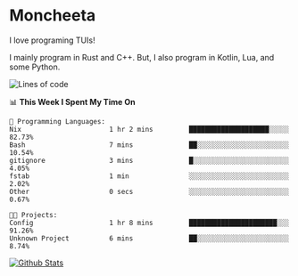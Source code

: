 # Moncheeta

I love programing TUIs!

I mainly program in Rust and C++. But, I also program in Kotlin, Lua, and some Python.

<!--START_SECTION:waka-->
![Lines of code](https://img.shields.io/badge/From%20Hello%20World%20I%27ve%20Written-224%20lines%20of%20code-blue)

📊 **This Week I Spent My Time On** 

```text
💬 Programming Languages: 
Nix                      1 hr 2 mins         ████████████████████░░░░░   82.73% 
Bash                     7 mins              ██░░░░░░░░░░░░░░░░░░░░░░░   10.54% 
gitignore                3 mins              █░░░░░░░░░░░░░░░░░░░░░░░░   4.05% 
fstab                    1 min               ░░░░░░░░░░░░░░░░░░░░░░░░░   2.02% 
Other                    0 secs              ░░░░░░░░░░░░░░░░░░░░░░░░░   0.67%

🐱‍💻 Projects: 
Config                   1 hr 8 mins         ██████████████████████░░░   91.26% 
Unknown Project          6 mins              ██░░░░░░░░░░░░░░░░░░░░░░░   8.74%

```


<!--END_SECTION:waka-->

[![Github Stats](https://github-readme-stats.vercel.app/api?username=Moncheeta&show_icons=true&hide=stars&include_all_commits=true&theme=dracula)](https://github.com/anuraghazra/github-readme-stats)
